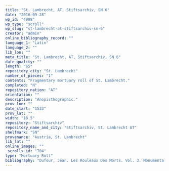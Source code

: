 ```yaml
---
title: "St. Lambrecht, AT, Stiftsarchiv, SN 6"
date: "2016-09-28"
wp_id: "4988"
wp_type: "scroll"
wp_slug: "st-lambrecht-at-stiftsarchiv-sn-6"
creator: "admin"
online_bibliography_record: ""
language_1: "Latin"
language_2: ""
lib_lon: ""
meta_title: "St. Lambrecht, AT, Stiftsarchiv, SN 6"
date_quality: ""
length: "65"
repository_city: "St. Lambrecht"
number_of_pieces: "1"
contents: "Fragmentary mortuary roll of St. Lambrecht."
completed: "N"
repository_nation: "AT"
orientation: ""
description: "Anopisthographic."
prov_lon: ""
date_start: "1533"
prov_lat: ""
width: "18.5"
repository: "Stiftsarchiv"
repository_name_and_city: "Stiftsarchiv, St. Lambrecht AT"
shelfmark: "SN"
provenance: "Austria, St. Lambrecht"
lib_lat: ""
online_images: ""
_scrolls_id: "704"
type: "Mortuary Roll"
bibliography: "Dufour, Jean. Les Rouleaux Des Morts. Vol. 3. Monumenta Palaeographica Medii Aevi. Series Gallica. Turnhout: Brepols, 2009, no. 459."
---
```



